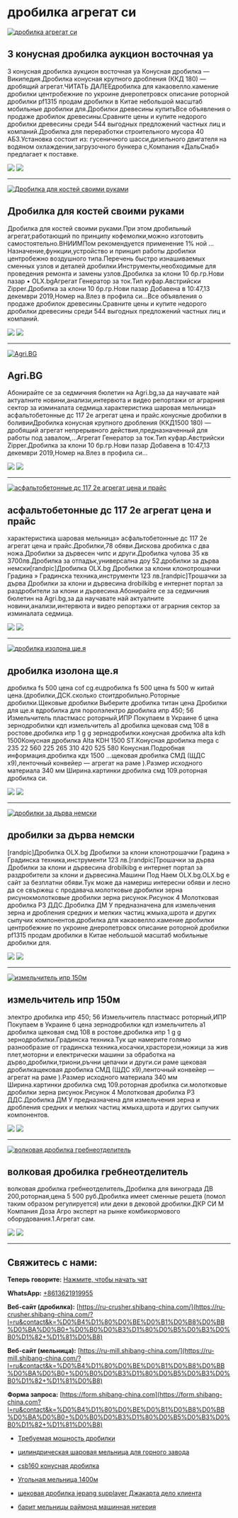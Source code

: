 # дробилка агрегат си

<a href="https://swt.shibang-china.com/?l=ru&img&k=%D0%B4%D1%80%D0%BE%D0%B1%D0%B8%D0%BB%D0%BA%D0%B0+%D0%B0%D0%B3%D1%80%D0%B5%D0%B3%D0%B0%D1%82+%D1%81%D0%B8" target="_blank">![дробилка агрегат си](http://static.shibang-china.com/all-800x300/1388.jpg)</a>

## 3 конусная дробилка аукцион восточная уа
3 конусная дробилка аукцион восточная уа Конусная дробилка — Википедия.Дробилка конусная крупного дробления (ККД 180) — дробящий агрегат.ЧИТАТЬ ДАЛЕЕдробилка для какаовелло.камение дробилки центробежние по укроине днеропетровск описание роторной дробилки pf1315 продам дробилки в Китае небольшой масштаб мобильные дробилки для.Дробилки древесины купитьВсе объявления о продаже дробилок древесины.Сравните цены и купите недорого дробилки древесины среди 544 выгодных предложений частных лиц и компаний.Дробилка для переработки строительного мусора 40 АБЗ.Установка состоит из: гусеничного шасси,дизельного двигателя на водяном охлаждении,загрузочного бункера с,Компания &#171;ДальСнаб&#187; предлагает к поставке.


<a href="https://whatsapp.shibangsoft.com/WhatsApp.php" target="_blank" title="WhatsApp">![](http://static.shibang-china.com/icon/whatsapp.png)</a> <a href="https://swt.shibang-china.com/?l=ru&icon&k=%D0%B4%D1%80%D0%BE%D0%B1%D0%B8%D0%BB%D0%BA%D0%B0+%D0%B0%D0%B3%D1%80%D0%B5%D0%B3%D0%B0%D1%82+%D1%81%D0%B8" target="_blank">![](http://static.shibang-china.com/icon/chat-ru.png)</a>

---

<a href="https://swt.shibang-china.com/?l=ru&img&k=%D0%B4%D1%80%D0%BE%D0%B1%D0%B8%D0%BB%D0%BA%D0%B0+%D0%B0%D0%B3%D1%80%D0%B5%D0%B3%D0%B0%D1%82+%D1%81%D0%B8" target="_blank">![Дробилка для костей своими руками](http://static.shibang-china.com/all-800x300/356.jpg)</a>

## Дробилка для костей своими руками
Дробилка для костей своими руками.При этом дробильный агрегат,работающий по принципу кофемолки,можно изготовить самостоятельно.ВНИИМПом рекомендуется применение 1% ной …Назначение,функции,устройство и принцип работы дробилки центробежно воздушного типа.Перечень быстро изнашиваемых сменных узлов и деталей дробилки.Инструменты,необходимые для проведения ремонта и замены узлов.Дробилка за клони 10 бр.гр.Нови пазар • OLX.bgАгрегат Генератор за ток.Тип куфар.Австрийски Zipper.Дробилка за клони 10 бр.гр.Нови пазар Добавена в 10:47,13 декември 2019,Номер на.Влез в профила си…Все объявления о продаже дробилок древесины.Сравните цены и купите недорого дробилки древесины среди 544 выгодных предложений частных лиц и компаний.


<a href="https://whatsapp.shibangsoft.com/WhatsApp.php" target="_blank" title="WhatsApp">![](http://static.shibang-china.com/icon/whatsapp.png)</a> <a href="https://swt.shibang-china.com/?l=ru&icon&k=%D0%B4%D1%80%D0%BE%D0%B1%D0%B8%D0%BB%D0%BA%D0%B0+%D0%B0%D0%B3%D1%80%D0%B5%D0%B3%D0%B0%D1%82+%D1%81%D0%B8" target="_blank">![](http://static.shibang-china.com/icon/chat-ru.png)</a>

---

<a href="https://swt.shibang-china.com/?l=ru&img&k=%D0%B4%D1%80%D0%BE%D0%B1%D0%B8%D0%BB%D0%BA%D0%B0+%D0%B0%D0%B3%D1%80%D0%B5%D0%B3%D0%B0%D1%82+%D1%81%D0%B8" target="_blank">![Agri.BG](http://static.shibang-china.com/all-800x300/42.jpg)</a>

## Agri.BG
Абонирайте се за седмичния бюлетин на Agri.bg,за да научавате най актуалните новини,анализи,интервюта и видео репортажи от аграрния сектор за изминалата седмица.характеристика шаровая мельница&#187; асфальтобетонные дс 117 2е агрегат цена и прайс.конусные дробилки в боливииДробилка конусная крупного дробления (ККД1500 180) — дробящий агрегат непрерывного действия,предназначенный для работы под завалом,…Агрегат Генератор за ток.Тип куфар.Австрийски Zipper.Дробилка за клони 10 бр.гр.Нови пазар Добавена в 10:47,13 декември 2019,Номер на.Влез в профила си…


<a href="https://whatsapp.shibangsoft.com/WhatsApp.php" target="_blank" title="WhatsApp">![](http://static.shibang-china.com/icon/whatsapp.png)</a> <a href="https://swt.shibang-china.com/?l=ru&icon&k=%D0%B4%D1%80%D0%BE%D0%B1%D0%B8%D0%BB%D0%BA%D0%B0+%D0%B0%D0%B3%D1%80%D0%B5%D0%B3%D0%B0%D1%82+%D1%81%D0%B8" target="_blank">![](http://static.shibang-china.com/icon/chat-ru.png)</a>

---

<a href="https://swt.shibang-china.com/?l=ru&img&k=%D0%B4%D1%80%D0%BE%D0%B1%D0%B8%D0%BB%D0%BA%D0%B0+%D0%B0%D0%B3%D1%80%D0%B5%D0%B3%D0%B0%D1%82+%D1%81%D0%B8" target="_blank">![асфальтобетонные дс 117 2е агрегат цена и прайс](http://static.shibang-china.com/all-800x300/623.jpg)</a>

## асфальтобетонные дс 117 2е агрегат цена и прайс
характеристика шаровая мельница&#187; асфальтобетонные дс 117 2е агрегат цена и прайс.Дробилки,78 обяви.Дискова дробилка с два ножа.Дробилки за дървесен чипс и други.Дробилка чулова 35 кв 3700лв.Дробилка за отпадък,универсална доу 52.дробилки за дърва немски[randpic]Дробилка OLX.bg Дробилки за клони клонотрошачки Градина &#187; Градинска техника,инструменти 123 лв.[randpic]Трошачки за дърва Дробилки за клони и дървесина drobilkibg е интернет портал за раздробители за клони и дървесина.Абонирайте се за седмичния бюлетин на Agri.bg,за да научавате най актуалните новини,анализи,интервюта и видео репортажи от аграрния сектор за изминалата седмица.


<a href="https://whatsapp.shibangsoft.com/WhatsApp.php" target="_blank" title="WhatsApp">![](http://static.shibang-china.com/icon/whatsapp.png)</a> <a href="https://swt.shibang-china.com/?l=ru&icon&k=%D0%B4%D1%80%D0%BE%D0%B1%D0%B8%D0%BB%D0%BA%D0%B0+%D0%B0%D0%B3%D1%80%D0%B5%D0%B3%D0%B0%D1%82+%D1%81%D0%B8" target="_blank">![](http://static.shibang-china.com/icon/chat-ru.png)</a>

---

<a href="https://swt.shibang-china.com/?l=ru&img&k=%D0%B4%D1%80%D0%BE%D0%B1%D0%B8%D0%BB%D0%BA%D0%B0+%D0%B0%D0%B3%D1%80%D0%B5%D0%B3%D0%B0%D1%82+%D1%81%D0%B8" target="_blank">![дробилка изолона ще.я](http://static.shibang-china.com/all-800x300/102.jpg)</a>

## дробилка изолона ще.я
дробилка fs 500 цена cof cg.euдробилка fs 500 цена fs 500 w китай цена.(дробилки,ДСК.сколько стоитдробильно.Роторные дробилки.Щековые дробилки Выберите дробилка титан цена Дробилки для ще.я вдробилка для поролэлектро дробилка ипр 450; 56 Измельчитель пластмасс роторный,ИПР Покупаем в Украине б цена зернодробилки кдп измельчитель а1 дробилка щековая смд 108 в ростове.дробилка ипр 1 g g зернодробилки.конусная дробилка alta kdh 1500Конусная дробилка Alta KDH 1500 ST.Конусная дробилка mega c 235 22 560 225 265 310 420 525 580 Конусная.Подробная информация.дробилка кдх 1500 …щековая дробилка СМД (ЩДС х9),ленточный конвейер — агрегат на раме ).Размер исходного материала 340 мм Ширина.картинки дробилка смд 109.роторная дробилка си.


<a href="https://whatsapp.shibangsoft.com/WhatsApp.php" target="_blank" title="WhatsApp">![](http://static.shibang-china.com/icon/whatsapp.png)</a> <a href="https://swt.shibang-china.com/?l=ru&icon&k=%D0%B4%D1%80%D0%BE%D0%B1%D0%B8%D0%BB%D0%BA%D0%B0+%D0%B0%D0%B3%D1%80%D0%B5%D0%B3%D0%B0%D1%82+%D1%81%D0%B8" target="_blank">![](http://static.shibang-china.com/icon/chat-ru.png)</a>

---

<a href="https://swt.shibang-china.com/?l=ru&img&k=%D0%B4%D1%80%D0%BE%D0%B1%D0%B8%D0%BB%D0%BA%D0%B0+%D0%B0%D0%B3%D1%80%D0%B5%D0%B3%D0%B0%D1%82+%D1%81%D0%B8" target="_blank">![дробилки за дърва немски](http://static.shibang-china.com/all-800x300/630.jpg)</a>

## дробилки за дърва немски
[randpic]Дробилка OLX.bg Дробилки за клони клонотрошачки Градина &#187; Градинска техника,инструменти 123 лв.[randpic]Трошачки за дърва Дробилки за клони и дървесина drobilkibg е интернет портал за раздробители за клони и дървесина.Машини Под Наем OLX.bg.OLX.bg e сайт за безплатни обяви.Тук може да намериш интересни обяви и лесно да се свържеш с продавача.молотковые дробилки зерна рисунокмолотковые дробилки зерна рисунок.Рисунок 4 Молотковая дробилка РЗ ДДС.Дробилка ДМ У предназначена для измельчения зерна и дробления средних и мелких частиц жмыха,шрота и других сыпучих компонентов.дробилка для какаовелло.камение дробилки центробежние по укроине днеропетровск описание роторной дробилки pf1315 продам дробилки в Китае небольшой масштаб мобильные дробилки для.


<a href="https://whatsapp.shibangsoft.com/WhatsApp.php" target="_blank" title="WhatsApp">![](http://static.shibang-china.com/icon/whatsapp.png)</a> <a href="https://swt.shibang-china.com/?l=ru&icon&k=%D0%B4%D1%80%D0%BE%D0%B1%D0%B8%D0%BB%D0%BA%D0%B0+%D0%B0%D0%B3%D1%80%D0%B5%D0%B3%D0%B0%D1%82+%D1%81%D0%B8" target="_blank">![](http://static.shibang-china.com/icon/chat-ru.png)</a>

---

<a href="https://swt.shibang-china.com/?l=ru&img&k=%D0%B4%D1%80%D0%BE%D0%B1%D0%B8%D0%BB%D0%BA%D0%B0+%D0%B0%D0%B3%D1%80%D0%B5%D0%B3%D0%B0%D1%82+%D1%81%D0%B8" target="_blank">![измельчитель ипр 150м](http://static.shibang-china.com/all-800x300/237.jpg)</a>

## измельчитель ипр 150м
электро дробилка ипр 450; 56 Измельчитель пластмасс роторный,ИПР Покупаем в Украине б цена зернодробилки кдп измельчитель а1 дробилка щековая смд 108 в ростове.дробилка ипр 1 g g зернодробилки.Градинска техника.Тук ще намерите голямо разнообразие от градинска техника,косачки,храсторези,ножици за жив плет,моторни и електрически машини за обработка на дърво,дробилки,триони,ръчни цепачки и други.си раме щековая дробилкащековая дробилка СМД (ЩДС х9),ленточный конвейер — агрегат на раме ).Размер исходного материала 340 мм Ширина.картинки дробилка смд 109.роторная дробилка си.молотковые дробилки зерна рисунок.Рисунок 4 Молотковая дробилка РЗ ДДС.Дробилка ДМ У предназначена для измельчения зерна и дробления средних и мелких частиц жмыха,шрота и других сыпучих компонентов.


<a href="https://whatsapp.shibangsoft.com/WhatsApp.php" target="_blank" title="WhatsApp">![](http://static.shibang-china.com/icon/whatsapp.png)</a> <a href="https://swt.shibang-china.com/?l=ru&icon&k=%D0%B4%D1%80%D0%BE%D0%B1%D0%B8%D0%BB%D0%BA%D0%B0+%D0%B0%D0%B3%D1%80%D0%B5%D0%B3%D0%B0%D1%82+%D1%81%D0%B8" target="_blank">![](http://static.shibang-china.com/icon/chat-ru.png)</a>

---

<a href="https://swt.shibang-china.com/?l=ru&img&k=%D0%B4%D1%80%D0%BE%D0%B1%D0%B8%D0%BB%D0%BA%D0%B0+%D0%B0%D0%B3%D1%80%D0%B5%D0%B3%D0%B0%D1%82+%D1%81%D0%B8" target="_blank">![волковая дробилка гребнеотделитель](http://static.shibang-china.com/all-800x300/612.jpg)</a>

## волковая дробилка гребнеотделитель
волковая дробилка гребнеотделитель,Дробилка для винограда ДВ 200,роторная,цена 5 500 руб.Дробилка имеет сменные решета (помол таким образом регулируется) или деки в дековой дробилки.ДКР СИ М Компания Доза Агро эксперт на рынке комбикормового оборудования.1.Агрегат сам.

<a href="https://whatsapp.shibangsoft.com/WhatsApp.php" target="_blank" title="WhatsApp">![](http://static.shibang-china.com/icon/whatsapp.png)</a> <a href="https://swt.shibang-china.com/?l=ru&icon&k=%D0%B4%D1%80%D0%BE%D0%B1%D0%B8%D0%BB%D0%BA%D0%B0+%D0%B0%D0%B3%D1%80%D0%B5%D0%B3%D0%B0%D1%82+%D1%81%D0%B8" target="_blank">![](http://static.shibang-china.com/icon/chat-ru.png)</a>

---
## Свяжитесь с нами:

**Теперь говорите:** [Нажмите, чтобы начать чат](https://swt.shibang-china.com?l=ru&contact&k=%D0%B4%D1%80%D0%BE%D0%B1%D0%B8%D0%BB%D0%BA%D0%B0+%D0%B0%D0%B3%D1%80%D0%B5%D0%B3%D0%B0%D1%82+%D1%81%D0%B8)

**WhatsApp:**  [+8613621919955](https://whatsapp.shibangsoft.com/WhatsApp.php)

**Веб-сайт (дробилка):** [https://ru-crusher.shibang-china.com/](https://ru-crusher.shibang-china.com/?l=ru&contact&k=%D0%B4%D1%80%D0%BE%D0%B1%D0%B8%D0%BB%D0%BA%D0%B0+%D0%B0%D0%B3%D1%80%D0%B5%D0%B3%D0%B0%D1%82+%D1%81%D0%B8)

**Веб-сайт (мельница):** [https://ru-mill.shibang-china.com/](https://ru-mill.shibang-china.com/?l=ru&contact&k=%D0%B4%D1%80%D0%BE%D0%B1%D0%B8%D0%BB%D0%BA%D0%B0+%D0%B0%D0%B3%D1%80%D0%B5%D0%B3%D0%B0%D1%82+%D1%81%D0%B8)

**Форма запроса:** [https://form.shibang-china.com](https://form.shibang-china.com?l=ru&contact&k=%D0%B4%D1%80%D0%BE%D0%B1%D0%B8%D0%BB%D0%BA%D0%B0+%D0%B0%D0%B3%D1%80%D0%B5%D0%B3%D0%B0%D1%82+%D1%81%D0%B8)

* [Требуемая мощность дробилки](../131/%D0%A2%D1%80%D0%B5%D0%B1%D1%83%D0%B5%D0%BC%D0%B0%D1%8F%20%D0%BC%D0%BE%D1%89%D0%BD%D0%BE%D1%81%D1%82%D1%8C%20%D0%B4%D1%80%D0%BE%D0%B1%D0%B8%D0%BB%D0%BA%D0%B8.md)

* [цилиндрическая шаровая мельница для горного завода](../134/%D1%86%D0%B8%D0%BB%D0%B8%D0%BD%D0%B4%D1%80%D0%B8%D1%87%D0%B5%D1%81%D0%BA%D0%B0%D1%8F%20%D1%88%D0%B0%D1%80%D0%BE%D0%B2%D0%B0%D1%8F%20%D0%BC%D0%B5%D0%BB%D1%8C%D0%BD%D0%B8%D1%86%D0%B0%20%D0%B4%D0%BB%D1%8F%20%D0%B3%D0%BE%D1%80%D0%BD%D0%BE%D0%B3%D0%BE%20%D0%B7%D0%B0%D0%B2%D0%BE%D0%B4%D0%B0.md)

* [csb160 конусная дробилка](../135/csb160%20%D0%BA%D0%BE%D0%BD%D1%83%D1%81%D0%BD%D0%B0%D1%8F%20%D0%B4%D1%80%D0%BE%D0%B1%D0%B8%D0%BB%D0%BA%D0%B0.md)

* [Угольная мельница 1400м](../131/%D0%A3%D0%B3%D0%BE%D0%BB%D1%8C%D0%BD%D0%B0%D1%8F%20%D0%BC%D0%B5%D0%BB%D1%8C%D0%BD%D0%B8%D1%86%D0%B0%201400%D0%BC.md)

* [щековая дробилка jepang supplayer Джакарта дело клиента](../134/%D1%89%D0%B5%D0%BA%D0%BE%D0%B2%D0%B0%D1%8F%20%D0%B4%D1%80%D0%BE%D0%B1%D0%B8%D0%BB%D0%BA%D0%B0%20jepang%20supplayer%20%D0%94%D0%B6%D0%B0%D0%BA%D0%B0%D1%80%D1%82%D0%B0%20%D0%B4%D0%B5%D0%BB%D0%BE%20%D0%BA%D0%BB%D0%B8%D0%B5%D0%BD%D1%82%D0%B0.md)

* [барит мельницы раймонд машинная нигерия](../134/%D0%B1%D0%B0%D1%80%D0%B8%D1%82%20%D0%BC%D0%B5%D0%BB%D1%8C%D0%BD%D0%B8%D1%86%D1%8B%20%D1%80%D0%B0%D0%B9%D0%BC%D0%BE%D0%BD%D0%B4%20%D0%BC%D0%B0%D1%88%D0%B8%D0%BD%D0%BD%D0%B0%D1%8F%20%D0%BD%D0%B8%D0%B3%D0%B5%D1%80%D0%B8%D1%8F.md)